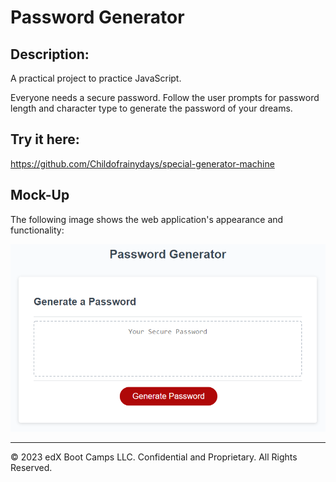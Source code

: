 # Password Generator

## Description:
A practical project to practice JavaScript. 

Everyone needs a secure password. 
Follow the user prompts for password length and character type to generate the password of your dreams.  

## Try it here:
https://github.com/Childofrainydays/special-generator-machine

## Mock-Up

The following image shows the web application's appearance and functionality:

![The Password Generator application displays a red button to "Generate Password".](./Assets/03-javascript-homework-demo.png)


- - -
© 2023 edX Boot Camps LLC. Confidential and Proprietary. All Rights Reserved.
